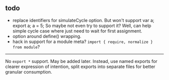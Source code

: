 

## todo

* replace identifiers for simulateCycle option. But won't support var a; export a; a = 5; So maybe not even try to support it? Well, can help simple cycle case where just need to wait for first assignment.
* option around define() wrapping.
* hack in support for a module meta? `import { require, normalize } from module`?

---

No `export *` support. May be added later. Instead, use named exports for clearer expression of intention, split exports into separate files for better granular consumption.

